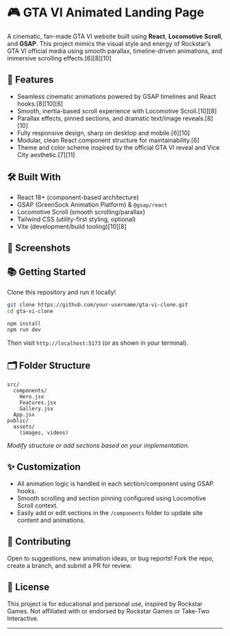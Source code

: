 
# 🎮 GTA VI Animated Landing Page

A cinematic, fan-made GTA VI website built using **React**, **Locomotive Scroll**, and **GSAP**. This project mimics the visual style and energy of Rockstar’s GTA VI official media using smooth parallax, timeline-driven animations, and immersive scrolling effects.[6][8][10]

## 🚀 Features

- Seamless cinematic animations powered by GSAP timelines and React hooks.[8][10][6]
- Smooth, inertia-based scroll experience with Locomotive Scroll.[10][8]
- Parallax effects, pinned sections, and dramatic text/image reveals.[8][10]
- Fully responsive design, sharp on desktop and mobile.[6][10]
- Modular, clean React component structure for maintainability.[6]
- Theme and color scheme inspired by the official GTA VI reveal and Vice City aesthetic.[7][11]

## 🛠️ Built With

- React 18+ (component-based architecture)
- GSAP (GreenSock Animation Platform) & `@gsap/react`
- Locomotive Scroll (smooth scrolling/parallax)
- Tailwind CSS (utility-first styling, optional)
- Vite (development/build tooling)[10][8]

## 📸 Screenshots


## 📚 Getting Started

Clone this repository and run it locally!

```bash
git clone https://github.com/your-username/gta-vi-clone.git
cd gta-vi-clone

npm install
npm run dev
```

Then visit `http://localhost:5173` (or as shown in your terminal).

## 🗂️ Folder Structure

```
src/
  components/
    Hero.jsx
    Features.jsx
    Gallery.jsx
  App.jsx
public/
  assets/
    (images, videos)
```
_Modify structure or add sections based on your implementation._

## ✨ Customization

- All animation logic is handled in each section/component using GSAP hooks.
- Smooth scrolling and section pinning configured using Locomotive Scroll context.
- Easily add or edit sections in the `/components` folder to update site content and animations.

## 🤝 Contributing

Open to suggestions, new animation ideas, or bug reports! Fork the repo, create a branch, and submit a PR for review.

## 📜 License

This project is for educational and personal use, inspired by Rockstar Games. Not affiliated with or endorsed by Rockstar Games or Take-Two Interactive.

***

